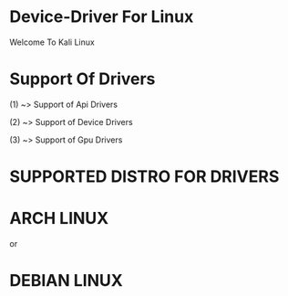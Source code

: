 # Device-Driver For Linux
Welcome To Kali Linux
# Support Of Drivers

(1) ~> Support of Api Drivers

(2) ~> Support of Device Drivers

(3) ~> Support of Gpu Drivers

# SUPPORTED DISTRO FOR DRIVERS
# ARCH LINUX

or

# DEBIAN LINUX
